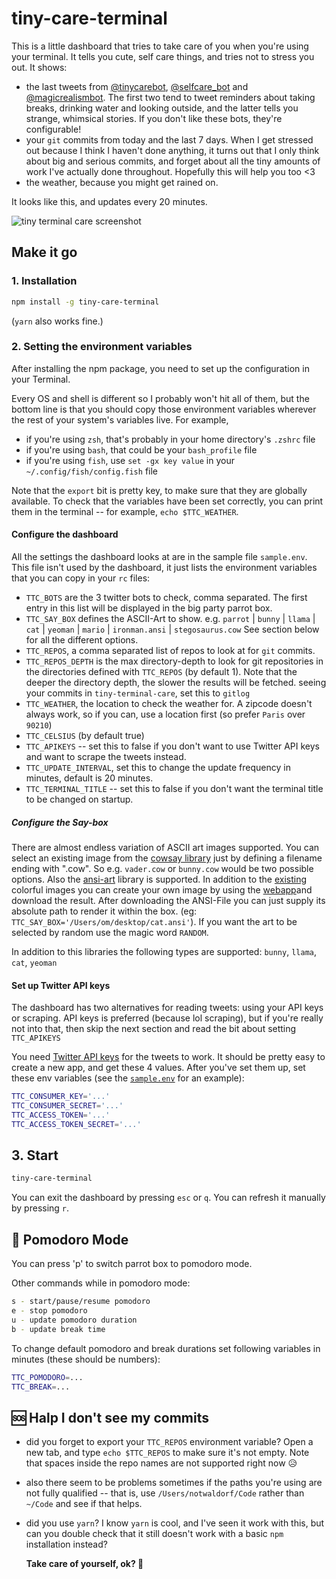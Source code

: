 # tiny-care-terminal

This is a little dashboard that tries to take care of you when you're using your terminal. It tells you cute, self care things, and tries not to stress you out. It shows:

- the last tweets from [@tinycarebot](https://twitter.com/tinycarebot), [@selfcare_bot](https://twitter.com/selfcare_bot) and [@magicrealismbot](https://twitter.com/magicrealismbot). The first two tend to tweet reminders about taking breaks, drinking water and looking outside, and the latter tells you strange, whimsical stories. If you don't like these bots, they're configurable!
- your `git` commits from today and the last 7 days. When I get stressed out because I think I haven't done anything, it turns out that I only think about big and serious commits, and forget about all the tiny amounts of work I've actually done throughout. Hopefully this will help you too <3
- the weather, because you might get rained on.

It looks like this, and updates every 20 minutes.

![tiny terminal care screenshot](https://cloud.githubusercontent.com/assets/1369170/25066240/adc3b1ac-21d5-11e7-9811-508b6bcfcc89.png)

## Make it go

### 1\. Installation

```sh
npm install -g tiny-care-terminal
```

(`yarn` also works fine.)

### 2\. Setting the environment variables

After installing the npm package, you need to set up the configuration in your Terminal.

Every OS and shell is different so I probably won't hit all of them, but the bottom line is that you should copy those environment variables wherever the rest of your system's variables live. For example,

- if you're using `zsh`, that's probably in your home directory's `.zshrc` file
- if you're using `bash`, that could be your `bash_profile` file
- if you're using `fish`, use `set -gx key value` in your `~/.config/fish/config.fish` file

Note that the `export` bit is pretty key, to make sure that they are globally available. To check that the variables have been set correctly, you can print them in the terminal -- for example, `echo $TTC_WEATHER`.

#### Configure the dashboard

All the settings the dashboard looks at are in the sample file `sample.env`. This file isn't used by the dashboard, it just lists the environment variables that you can copy in your `rc` files:

- `TTC_BOTS` are the 3 twitter bots to check, comma separated. The first entry in this list will be displayed in the big party parrot box.
- `TTC_SAY_BOX` defines the ASCII-Art to show. e.g. `parrot` | `bunny` | `llama` | `cat` | `yeoman` | `mario` | `ironman.ansi` | `stegosaurus.cow` See section below for all the different options.
- `TTC_REPOS`, a comma separated list of repos to look at for `git` commits.
- `TTC_REPOS_DEPTH` is the max directory-depth to look for git repositories in the directories defined with `TTC_REPOS` (by default 1). Note that the deeper the directory depth, the slower the results will be fetched. seeing your commits in `tiny-terminal-care`, set this to `gitlog`
- `TTC_WEATHER`, the location to check the weather for. A zipcode doesn't always work, so if you can, use a location first (so prefer `Paris` over `90210`)
- `TTC_CELSIUS` (by default true)
- `TTC_APIKEYS` -- set this to false if you don't want to use Twitter API keys and want to scrape the tweets instead.
- `TTC_UPDATE_INTERVAL`, set this to change the update frequency in minutes, default is 20 minutes.
- `TTC_TERMINAL_TITLE` -- set this to false if you don't want the terminal title to be changed on startup.

##### Configure the Say-box

There are almost endless variation of ASCII art images supported. You can select an existing image from the [cowsay library](https://github.com/piuccio/cowsay/tree/master/cows) just by defining a filename ending with ".cow". So e.g. `vader.cow` or `bunny.cow` would be two possible options. Also the [ansi-art](https://github.com/gauravchl/ansi-art) library is supported. In addition to the [existing](https://github.com/gauravchl/ansi-art/tree/master/src/arts) colorful images you can create your own image by using the [webapp](https://gauravchl.github.io/ansi-art/webapp/)and download the result. After downloading the ANSI-File you can just supply its absolute path to render it within the box. (eg: `TTC_SAY_BOX='/Users/om/desktop/cat.ansi'`). If you want the art to be selected by random use the magic word `RANDOM`.

In addition to this libraries the following types are supported: `bunny`, `llama`, `cat`, `yeoman`

#### Set up Twitter API keys

The dashboard has two alternatives for reading tweets: using your API keys or scraping. API keys is preferred (because lol scraping), but if you're really not into that, then skip the next section and read the bit about setting `TTC_APIKEYS`

You need [Twitter API keys](https://apps.twitter.com/) for the tweets to work. It should be pretty easy to create a new app, and get these 4 values. After you've set them up, set these env variables (see the [`sample.env`](sample.env) for an example):

```sh
TTC_CONSUMER_KEY='...'
TTC_CONSUMER_SECRET='...'
TTC_ACCESS_TOKEN='...'
TTC_ACCESS_TOKEN_SECRET='...'
```

## 3\. Start

```sh
tiny-care-terminal
```

You can exit the dashboard by pressing `esc` or `q`. You can refresh it manually by pressing `r`.

## 🍅 Pomodoro Mode

You can press 'p' to switch parrot box to pomodoro mode.

Other commands while in pomodoro mode:

```sh
s - start/pause/resume pomodoro
e - stop pomodoro
u - update pomodoro duration
b - update break time
```

To change default pomodoro and break durations set following variables in minutes (these should be numbers):

```sh
TTC_POMODORO=...
TTC_BREAK=...
```

## 🆘 Halp I don't see my commits

- did you forget to export your `TTC_REPOS` environment variable? Open a new tab, and type `echo $TTC_REPOS` to make sure it's not empty. Note that spaces inside the repo names are not supported right now 😥
- also there seem to be problems sometimes if the paths you're using are not fully qualified -- that is, use `/Users/notwaldorf/Code` rather than `~/Code` and see if that helps.
- did you use `yarn`? I know `yarn` is cool, and I've seen it work with this, but can you double check that it still doesn't work with a basic `npm` installation instead?

  **Take care of yourself, ok? 💖**
